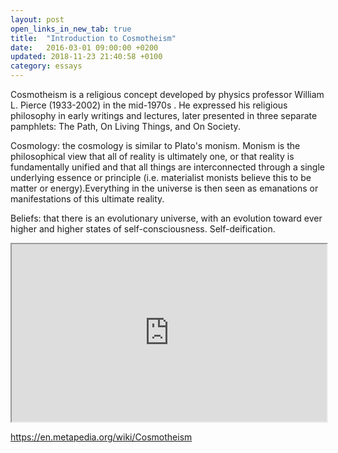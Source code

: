 ```yaml
---
layout: post
open_links_in_new_tab: true
title:  "Introduction to Cosmotheism"
date:   2016-03-01 09:00:00 +0200
updated: 2018-11-23 21:40:58 +0100
category: essays
---
```


Cosmotheism is a religious concept developed by physics professor William L. Pierce (1933-2002) in the mid-1970s . He expressed his religious philosophy in early writings and lectures, later presented in three separate pamphlets: The Path, On Living Things, and On Society.

Cosmology: the cosmology is similar to Plato's monism. Monism is the philosophical view that all of reality is ultimately one, or that reality is fundamentally unified and that all things are interconnected through a single underlying essence or principle (i.e. materialist monists believe this to be matter or energy).Everything in the universe is then seen as emanations or manifestations of this ultimate reality. 

Beliefs: that there is an evolutionary universe, with an evolution toward ever higher and higher states of self-consciousness. Self-deification. 

<iframe id="odysee-iframe" style="width:100%; aspect-ratio:16 / 9;" src="https://odysee.com/$/embed/@JustAudiobooks:0/Cosmotheism-Trilogy---Dr.-William-Luther-Pierce:d?r=9V6dCfZT6b1k6dJSYdpkCnPsZWCgWThv" allowfullscreen></iframe>


https://en.metapedia.org/wiki/Cosmotheism
